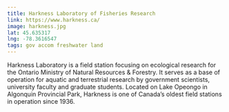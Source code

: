 ```yaml
---
title: Harkness Laboratory of Fisheries Research
link: https://www.harkness.ca/
image: harkness.jpg
lat: 45.635317
lng: -78.3616547
tags: gov accom freshwater land
---
```


Harkness Laboratory is a field station focusing on ecological research for the Ontario Ministry of Natural Resources &
Forestry. It serves as a base of operation for aquatic and terrestrial research by government scientists, university
faculty and graduate students. Located on Lake Opeongo in Algonquin Provincial Park, Harkness is one of Canada’s oldest
field stations in operation since 1936.
